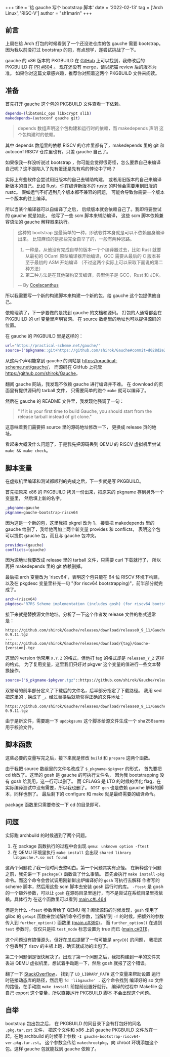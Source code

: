 +++
title = '给 gauche 写个 bootstrap 脚本'
date = '2022-02-13'
tag = ['Arch Linux', 'RISC-V']
author = "sh1marin"
+++

## 前言

上周在给 Arch 打包的时候看到了一个还没进仓库的包 gauche 需要 bootstrap。
因为我以前没打过 bootstrap 的包，有点想学，遂尝试挑战了一下。

gauche 的 x86 版本的 PKGBUILD 在 
[GitHub](https://github.com/archlinux/svntogit-community/blob/packages/gauche/trunk/PKGBUILD)
上可以找到，我修改后的 PKGBUILD 在 
[PR #804](https://github.com/felixonmars/archriscv-packages/pull/804) 。
现在还没有 merge，请以肥猫 review 后的版本为准。
如果你对这篇文章感兴趣，推荐你对照着这两个 PKGBUILD 文件来阅读。

## 准备

首先打开 gauche 这个包的 PKGBUILD 文件查看一下依赖。

```bash
depends=(libatomic_ops libxcrypt slib)
makedepends=(autoconf gauche git)
```

> depends 数组声明这个包构建和运行时的依赖，而 makedepends 声明
> 这个包构建时的依赖。

其中 depends 数组里的依赖 RISCV 的仓库里都有了，makedepends 里的
git 和 autoconf RISCV 仓库里也有。只差 gauche 自己了。

如果像我一样没听说过 bootstrap ，你可能会觉得很奇怪，怎么要靠自己来编译
自己呢？这不是陷入了先有蛋还是先有鸡的悖论中了吗？

实际上有些软件会尝试用旧版本的自己去辅助构建，
或者用旧版本的自己来编译新版本的自己。比如 Rust，你在编译新版本的
rustc 的时候会需要用到旧版的 rustc。
假如运气不好遇到几个版本都不兼容的问题，
可能会导致你需要一个版本一个版本的往上编译。

所以当某个编译器可以自编译了之后，
后续版本就会依赖自己了。我即将要尝试的 gauche 就是如此，
他写了一些 scm 脚本来辅助编译，
这些 scm 脚本依赖兼容语法的 gauche 解释器来执行。

> 这种的 bootstrap 是最简单的一种，即该软件本身就是可以不依赖自身编译出来。
> 比较麻烦的是那些完全自举了的，一般有两种思路。
> 1. 一种是，从他没有完成自举的版本一个个编译器过去，比如 Rust 就要从最初的
> OCaml 原型编译器开始编译，GCC 需要从最后的 C 版本甚至于最初的 ASM 开始编译
> （不过这两个实际上可以采取下面说的第二种方法）
> 2. 第二种方法是在其他架构交叉编译，典型例子是 GCC，Rust 和 JDK。
>
> -- By [Coelacanthus](https://github.com/CoelacanthusHex)

所以我需要写一个新的构建脚本来构建一个新的包，给 gauche 这个包提供他自己。

依赖理清了，下一步要做的是找到 gauche 的文档和源码。
打包的人通常都会在 PKGBUILD 的 url 变量里声明官网。
在 source 数组里的地址也可以提供源码的位置。

在 gauche 的 PKGBUILD 里是这样的：

```bash
url='https://practical-scheme.net/gauche/'
source=("$pkgname::git+https://github.com/shirok/Gauche#commit=d028d2e291957b066572aae4a76dbd7a75a528d7")
```

从这两个声明能拿到 gauche 的网站是 <https://practical-scheme.net/gauche/>，
而源码在 GitHub 上托管 <https://github.com/shirok/Gauche>。

翻阅 gauche 网站，我发现不依赖 gauche 进行编译并不难。
在 download 的页面里有提供源码的 tarball 文件，
只需要简单的跑个 `make` 就可以编译了。

然后在 gauche 的 README 文件里，我发现他强调了一句：
> " If it is your first time to build Gauche, you should start from the release
> tarball instead of git clone."

这意味着我们需要把 source 里的源码地址修改一下，
更换成 release 页的地址。

看起来大概没什么问题了，于是我先把源码丢到 QEMU 的 RISCV 虚拟机里尝试
`make && make check`。

## 脚本变量

在虚拟机里编译和测试都顺利的完成之后，下一步就是写 PKGBUILD。

首先把原来 x86 的 PKGBUILD 拷贝一份出来，把原来的 pkgname 存到另外一个变量里，
然后填上新的名字。

```bash
_pkgname=gauche
pkgname=gauche-bootstrap-riscv64
```

因为这是一个新的包，这里我把 pkgrel 改为 1。
接着把 makedepends 里的 gauche 给删了，我给他再加上两个新变量 provides 和 conflicts，
表明这个包可以提供 gauche 包，而且与 gauche 包冲突。

```bash
provides=(gauche)
conflicts=(gauche)
```

因为源地址我要改成 release 里的 tarball 文件，只需要 curl 下载就行了，
所以再把 makedepends 里的 git 依赖删掉。

最后把 arch 变量改为 'riscv64'，表明这个包只能在 64 位 RISCV 环境下构建，
以及在 pkgdesc 变量里补充一句 "(for riscv64 bootstrapping)"，前半部分就完成了。

```bash
arch=(riscv64)
pkgdesc='R7RS Scheme implementation (includes gosh) (for riscv64 bootstrapping)'
```

接下来就是替换源文件地址。分析了一下这个作者发 release 文件的格式通常是：

```text
https://github.com/shirok/Gauche/releases/download/release0_9_11/Gauche-0.9.11.tgz
---
https://github.com/shirok/Gauche/releases/download/{tag}/Gauche-{version}.tgz
```

这里的 version 他常用 `X.Y.Z` 的格式，但他打 tag 的格式却是 `releaseX_Y_Z` 这样的格式。
为了复用变量，这里我们只好对 pkgver 这个变量的值进行一些文本替换操作。

```bash
source=("$_pkgname-$pkgver.tgz"::https://github.com/shirok/Gauche/releases/download/release${pkgver//\./_}/Gauche-$pkgver.tgz)
```

双冒号的前半部分定义了下载后的文件名，后半部分指定了下载路径。
我用 sed 把这里的 `.` 换成了 `_`。经过替换后就能获得正确的文件地址：

```text
https://github.com/shirok/Gauche/releases/download/release0_9_11/Gauche-0.9.11.tgz
```

由于是新文件，需要跑一下 `updpkgsums` 这个脚本给源文件生成一个 sha256sums 用于校验文件。

## 脚本函数

这些必要的变量写完之后，接下来就是修改 `build` 和 `prepare` 这两个函数。

由于我把 source 数组里的文件名改成了 `$_pkgname-$pkgver` 的形式，
首先要把 cd 给改了。这里的 gosh 是 gauche 的可执行文件名，
因为我 bootstrapping 没有 gosh 给我用，这一行可以删了。
而 CFLAGS 是 LTO 的时候的优化 flag，在实际编译测试中没有需要，所以我也删了。
`DIST gen` 也是依赖 gauche 解释的脚本，同样也删了。
最后剩下的 configure 和 make 就是最终需要的编译命令。

package 函数里只需要修改一下 cd 的目录即可。

## 问题

实际跑 archbuild 的时候遇到了两个问题。

1. 在 package 函数执行的过程中会出现 `qemu: unknown option -ftest`
2. 在 QEMU 环境里执行 `make install` 会出现 `shared library libgauche.*.so not found`

这两个问题花了我一段时间去整明白。第一个问题其实有点怪。
在解释这个问题之前，我先讲一下 `package()` 函数做了什么事情。
首先会执行 `make install-pkg` 命令。而这个命令会尝试调用刚新鲜出炉编译好的 `gosh` 可执行去解释
作者写的 scheme 脚本，然后用这些 scm 脚本去安装 gosh 运行时的库。 `-ftest` 是 gosh
的一个额外参数，可以让 `gosh` 在源码目录里运行，而不是尝试在系统目录里找依赖。具体行为
在这个函数里可以看到 [main.c#L464](https://github.com/shirok/Gauche/blob/master/src/main.c#L464)

但是为什么 `-ftest` 参数传给了 QEMU 呢？阅读源码的时候发现，`gosh` 使用了 glibc 的
`getopt` 函数来尝试解析命令行参数，当解析到 `-f` 的时候，把额外的参数传入到
`further_option()` 函数里 [(main.c#390)](https://github.com/shirok/Gauche/blob/master/src/main.c#L390)，
而 `further_option()` 在遇到 `test` 参数时，仅仅只是把 `test_mode`
标志设置为 true 而已 ([main.c#311](https://github.com/shirok/Gauche/blob/master/src/main.c#L311))。

这个问题没有搞懂源头，但好在瓜瓜提醒了一句可能是 `argv[0]` 的问题，
我把这个包丢到了 riscv 的主板上跑，确实就成功的出包了。

第二个问题倒是很快解决了。出现了第一个问题之后，我把构建到一半的文件夹
丢进 QEMU 虚拟机里，想试着手动跑一下，然后 gosh 就报了这个错误。

翻了一下 [StackOverflow](https://stackoverflow.com/questions/15117836/adding-shared-library-path-to-makefile)，
找到了 `LD_LIBRARY_PATH` 这个变量来帮助设置
运行时链接动态库的路径，然后用 `fd 'libgauche' .` 这个命令找到
编译好的 so 文件的路径，在手动跑 `make install` 前提前设置好就行。
编译的过程中 Makefile 会自己 export 这个变量，所以直接运行 PKGBUILD 脚本
不会出现这个问题。

## 自举

bootstrap 包出包之后，
在 PKGBUILD 的同目录下会有打包好的同名 `.pkg.tar.zst` 文件，
把这个文件和 x86 上的 gauche PKGBUILD 文件放在一起，在跑 archbuild
的时候带上参数 `-I gauche-bootstrap-riscv64-ver.pkg.tar.zst`。
这个参数会传给 `makechrootpkg`，向 chroot 环境添加这个包。这样 gauche 
包就能找到 gauche 依赖了。
